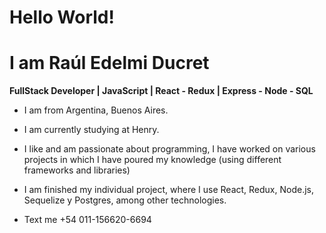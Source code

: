 # Hello World!
# I am Raúl Edelmi Ducret

**FullStack Developer | JavaScript | React - Redux | Express - Node - SQL**

-  I am from Argentina, Buenos Aires.
-  I am currently studying at Henry. 
-  I like and am passionate about programming, I have worked on various projects in which I have poured my knowledge (using different frameworks and libraries)
-  I am finished my individual project, where I use React, Redux, Node.js, Sequelize y Postgres, among other technologies.

- Text me +54 011-156620-6694





